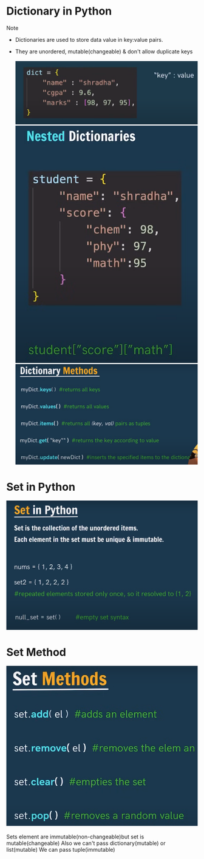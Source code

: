 # Dictionary in Python
>[!NOTE]
> - Dictionaries are used to store data value in key:value pairs. <br> 
> * They are unordered, mutable(changeable) & don't allow duplicate keys <br> <br>
>![Syntax](image.png) <br>
>![Nested](image-1.png) <br>
>![Methods](image-2.png) <br>
>
># Set in Python
>![Set](image-3.png) <br>
>
># Set Method
>![Set Method](image-4.png) <br><br>
> Sets element are immutable(non-changeable)but set is mutable(changeable)
> Also we can't pass dictionary(mutable) or list(mutable) 
> We can pass tuple(immutable)


